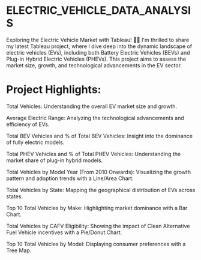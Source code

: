 # ELECTRIC_VEHICLE_DATA_ANALYSIS

Exploring the Electric Vehicle Market with Tableau! 🔋🚗
I'm thrilled to share my latest Tableau project, where I dive deep into the dynamic landscape of electric vehicles (EVs), including both Battery Electric Vehicles (BEVs) and Plug-in Hybrid Electric Vehicles (PHEVs). This project aims to assess the market size, growth, and technological advancements in the EV sector.

# Project Highlights:

Total Vehicles: Understanding the overall EV market size and growth.

Average Electric Range: Analyzing the technological advancements and efficiency of EVs.

Total BEV Vehicles and % of Total BEV Vehicles: Insight into the dominance of fully electric models.

Total PHEV Vehicles and % of Total PHEV Vehicles: Understanding the market share of plug-in hybrid models.

Total Vehicles by Model Year (From 2010 Onwards): Visualizing the growth pattern and adoption trends with a Line/Area Chart.

Total Vehicles by State: Mapping the geographical distribution of EVs across states.

Top 10 Total Vehicles by Make: Highlighting market dominance with a Bar Chart.

Total Vehicles by CAFV Eligibility: Showing the impact of Clean Alternative Fuel Vehicle incentives with a Pie/Donut Chart.

Top 10 Total Vehicles by Model: Displaying consumer preferences with a Tree Map.
